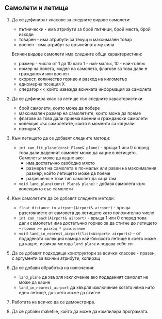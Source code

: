 ## Самолети и летища

1. Да се дефинират класове за следните видове самолети:
    - пътнически - има атрибути за брой пътници, брой места, брой изходи
    - товарен - има атрибути за текущ и максимален товар
    - военен - има атрибут за оръжейната му сила

    Всички видове самолети има следните общи характеристики:
    - размер - число от 1 до 10 като 1 - най-малък, 10 - най-голям
    - номер на полета, модел на самолета, флагове за това дали е граждански или военен
    - скорост, количество гориво и разход на километър
    - едномерна позиция X
    - оператор << който извежда всичката информация за самолета

2. Да се дефинира клас за летище със следните характеристики:
    - брой самолети, които може да побере
    - максимален размер на самолетите, които може да поеме
    - флагове за това дали приема военни и граждански самолети
    - колекция със самолетите, които в момента са кацнали
    - позиция X

3. Към летището да се добавят следните методи:
    - `int can_fit_plane(const Plane& plane)` - връща 1 или 0 според това дали даденият самолет може да кацне в летището. Самолетът може да кацне ако:
      * има достатъчно свободно място
      * размерът на самолета е по-малък или равен на максималния размер, който летището може да поеме
      * разрешено е този тип самолет да каца там
    - `void land_plane(const Plane& plane)` - добавя самолета към колекцията със самолети

4. Към самолетите да се добавят следните методи:
    - `float distance_to_airport(Airport& airport)` - връща разстоянието от самолета до летището като положително число
    - `int can_reach(Airport& airport)` - връща 1 или 0 според това дали самолетът има достатъчно гориво за да стигне до летището - `гориво >= разход * разстояние`
    - `void land_in_nearest_airport(list<Airport> airports)` - от подадената колекция намира най-близкото летище в което може да кацне, извиква метода `land_plane` и подава себе си

5. Да се добавят подходящи конструктори за всички класове - празен, с аргументи за всички атрибути, копиращ

6. Да се добави обработка на излючения:
    - `land_plane` да хвърля изключение ако подаденият самолет не може да кацне
    - `land_in_nearest_airport` да хвърля изключение когато няма нито едно летище, до което може да стигне

7. Работата на всичко да се демонстрира.

8. Да се добави makefile, който да може да компилира програмата.
